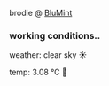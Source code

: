 brodie @ [BluMint](https://www.linkedin.com/company/blumint-io/)

<!--weather_start-->
### working conditions..

weather: clear sky ☀️

temp: 3.08 °C 🧥

<!--weather_end-->
